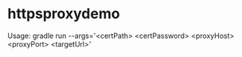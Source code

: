 # httpsproxydemo
Usage: gradle run --args='\<certPath\> \<certPassword\> \<proxyHost\> \<proxyPort\> \<targetUrl\>'

